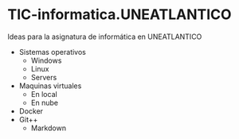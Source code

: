 # TIC-informatica.UNEATLANTICO
Ideas para la asignatura de informática en UNEATLANTICO

- Sistemas operativos
  - Windows
  - Linux
  - Servers 
- Maquinas virtuales
  - En local
  - En nube
- Docker
- Git++
  - Markdown

